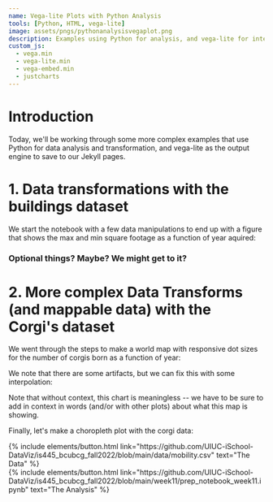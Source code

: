 ```yaml
---
name: Vega-lite Plots with Python Analysis
tools: [Python, HTML, vega-lite]
image: assets/pngs/pythonanalysisvegaplot.png
description: Examples using Python for analysis, and vega-lite for interactive, online plotting.
custom_js:
  - vega.min
  - vega-lite.min
  - vega-embed.min
  - justcharts
---
```


# Introduction

Today, we'll be working through some more complex examples that use Python for data analysis and transformation, and vega-lite as the output engine to save to our Jekyll pages.

# 1. Data transformations with the buildings dataset

We start the notebook with a few data manipulations to end up with a figure that shows the max and min square footage as a function of year aquired:

<vegachart schema-url="{{ site.baseurl }}/assets/json/buildings_sqft.json" style="width: 100%"></vegachart>


### Optional things? Maybe?  We might get to it?

<vegachart schema-url="{{ site.baseurl }}/assets/json/buildings_sqft_stats.json" style="width: 100%"></vegachart>

# 2. More complex Data Transforms (and mappable data) with the Corgi's dataset

We went through the steps to make a world map with responsive dot sizes for the number of corgis born as a function of year:

<vegachart schema-url="{{ site.baseurl }}/assets/json/corgis_dotchart_world.json" style="width: 100%"></vegachart>

We note that there are some artifacts, but we can fix this with some interpolation:

<vegachart schema-url="{{ site.baseurl }}/assets/json/corgis_dotchart_world_smooth.json" style="width: 100%"></vegachart>


Note that without context, this chart is meaningless -- we have to be sure to add in context in words (and/or with other plots) about what this map is showing.

Finally, let's make a choropleth plot with the corgi data:

<vegachart schema-url="{{ site.baseurl }}/assets/json/corgis_choro_world.json" style="width: 100%"></vegachart>


<div class="left">
{% include elements/button.html link="https://github.com/UIUC-iSchool-DataViz/is445_bcubcg_fall2022/blob/main/data/mobility.csv" text="The Data" %}
</div>

<div class="right">
{% include elements/button.html link="https://github.com/UIUC-iSchool-DataViz/is445_bcubcg_fall2022/blob/main/week11/prep_notebook_week11.ipynb" text="The Analysis" %}
</div>
